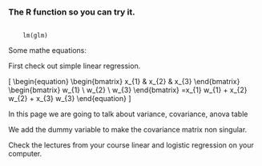 

### The R function so you can try it.
<code class="r">
    lm(glm)
</code>


Some mathe equations:

First check out simple linear regression.

\[ \begin{equation} \begin{bmatrix} x_{1} & x_{2} & x_{3} \end{bmatrix} \begin{bmatrix} w_{1} \\ w_{2} \\ w_{3} \end{bmatrix} =x_{1} w_{1} + x_{2} w_{2} + x_{3} w_{3} \end{equation} \]


In this page we are going to talk about variance, covariance, anova table









We add the dummy variable to make the covariance matrix non singular.

Check the lectures from your course linear and logistic regression on your computer.

